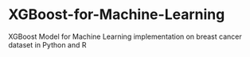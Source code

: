 # XGBoost-for-Machine-Learning
XGBoost Model for Machine Learning implementation on breast cancer dataset in Python and R
